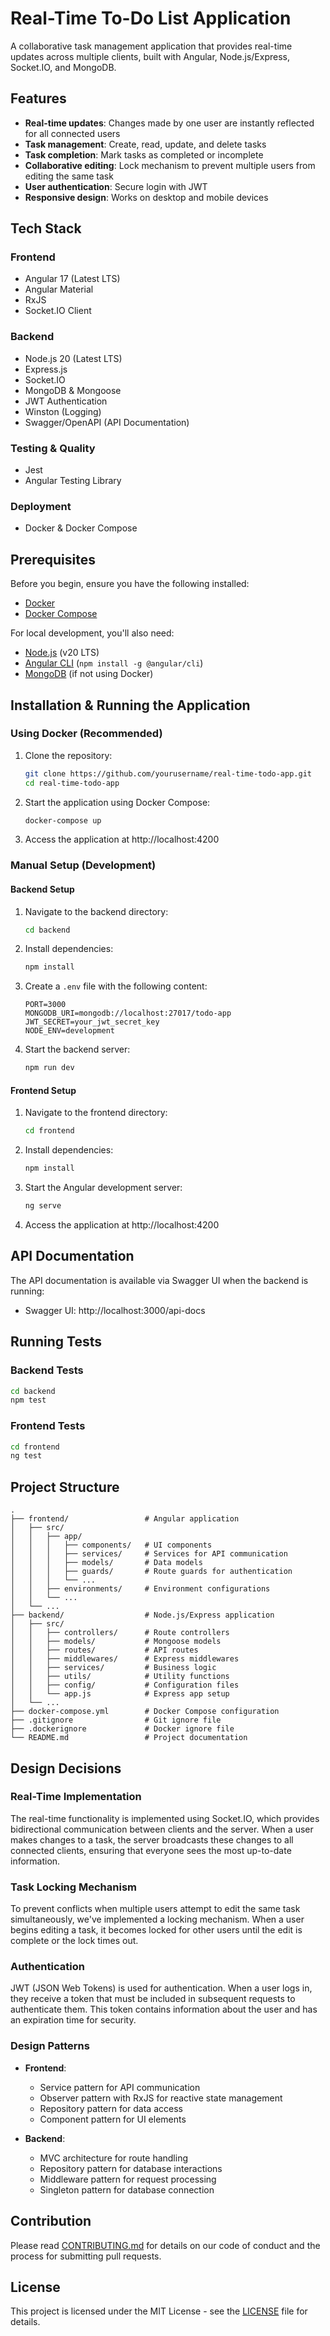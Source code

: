 # Real-Time To-Do List Application

A collaborative task management application that provides real-time updates across multiple clients, built with Angular, Node.js/Express, Socket.IO, and MongoDB.

## Features

- **Real-time updates**: Changes made by one user are instantly reflected for all connected users
- **Task management**: Create, read, update, and delete tasks
- **Task completion**: Mark tasks as completed or incomplete
- **Collaborative editing**: Lock mechanism to prevent multiple users from editing the same task
- **User authentication**: Secure login with JWT
- **Responsive design**: Works on desktop and mobile devices

## Tech Stack

### Frontend
- Angular 17 (Latest LTS)
- Angular Material
- RxJS
- Socket.IO Client

### Backend
- Node.js 20 (Latest LTS)
- Express.js
- Socket.IO
- MongoDB & Mongoose
- JWT Authentication
- Winston (Logging)
- Swagger/OpenAPI (API Documentation)

### Testing & Quality
- Jest
- Angular Testing Library

### Deployment
- Docker & Docker Compose

## Prerequisites

Before you begin, ensure you have the following installed:
- [Docker](https://www.docker.com/get-started)
- [Docker Compose](https://docs.docker.com/compose/install/)

For local development, you'll also need:
- [Node.js](https://nodejs.org/) (v20 LTS)
- [Angular CLI](https://angular.io/cli) (`npm install -g @angular/cli`)
- [MongoDB](https://www.mongodb.com/try/download/community) (if not using Docker)

## Installation & Running the Application

### Using Docker (Recommended)

1. Clone the repository:
   ```bash
   git clone https://github.com/yourusername/real-time-todo-app.git
   cd real-time-todo-app
   ```

2. Start the application using Docker Compose:
   ```bash
   docker-compose up
   ```

3. Access the application at http://localhost:4200

### Manual Setup (Development)

#### Backend Setup

1. Navigate to the backend directory:
   ```bash
   cd backend
   ```

2. Install dependencies:
   ```bash
   npm install
   ```

3. Create a `.env` file with the following content:
   ```
   PORT=3000
   MONGODB_URI=mongodb://localhost:27017/todo-app
   JWT_SECRET=your_jwt_secret_key
   NODE_ENV=development
   ```

4. Start the backend server:
   ```bash
   npm run dev
   ```

#### Frontend Setup

1. Navigate to the frontend directory:
   ```bash
   cd frontend
   ```

2. Install dependencies:
   ```bash
   npm install
   ```

3. Start the Angular development server:
   ```bash
   ng serve
   ```

4. Access the application at http://localhost:4200

## API Documentation

The API documentation is available via Swagger UI when the backend is running:

- Swagger UI: http://localhost:3000/api-docs

## Running Tests

### Backend Tests

```bash
cd backend
npm test
```

### Frontend Tests

```bash
cd frontend
ng test
```

## Project Structure

```
.
├── frontend/                 # Angular application
│   ├── src/
│   │   ├── app/
│   │   │   ├── components/   # UI components
│   │   │   ├── services/     # Services for API communication
│   │   │   ├── models/       # Data models
│   │   │   ├── guards/       # Route guards for authentication
│   │   │   └── ...
│   │   ├── environments/     # Environment configurations
│   │   └── ...
│   └── ...
├── backend/                  # Node.js/Express application
│   ├── src/
│   │   ├── controllers/      # Route controllers
│   │   ├── models/           # Mongoose models
│   │   ├── routes/           # API routes
│   │   ├── middlewares/      # Express middlewares
│   │   ├── services/         # Business logic
│   │   ├── utils/            # Utility functions
│   │   ├── config/           # Configuration files
│   │   └── app.js            # Express app setup
│   └── ...
├── docker-compose.yml        # Docker Compose configuration
├── .gitignore                # Git ignore file
├── .dockerignore             # Docker ignore file
└── README.md                 # Project documentation
```

## Design Decisions

### Real-Time Implementation

The real-time functionality is implemented using Socket.IO, which provides bidirectional communication between clients and the server. When a user makes changes to a task, the server broadcasts these changes to all connected clients, ensuring that everyone sees the most up-to-date information.

### Task Locking Mechanism

To prevent conflicts when multiple users attempt to edit the same task simultaneously, we've implemented a locking mechanism. When a user begins editing a task, it becomes locked for other users until the edit is complete or the lock times out.

### Authentication

JWT (JSON Web Tokens) is used for authentication. When a user logs in, they receive a token that must be included in subsequent requests to authenticate them. This token contains information about the user and has an expiration time for security.

### Design Patterns

- **Frontend**:
  - Service pattern for API communication
  - Observer pattern with RxJS for reactive state management
  - Repository pattern for data access
  - Component pattern for UI elements

- **Backend**:
  - MVC architecture for route handling
  - Repository pattern for database interactions
  - Middleware pattern for request processing
  - Singleton pattern for database connection

## Contribution

Please read [CONTRIBUTING.md](CONTRIBUTING.md) for details on our code of conduct and the process for submitting pull requests.

## License

This project is licensed under the MIT License - see the [LICENSE](LICENSE) file for details.
